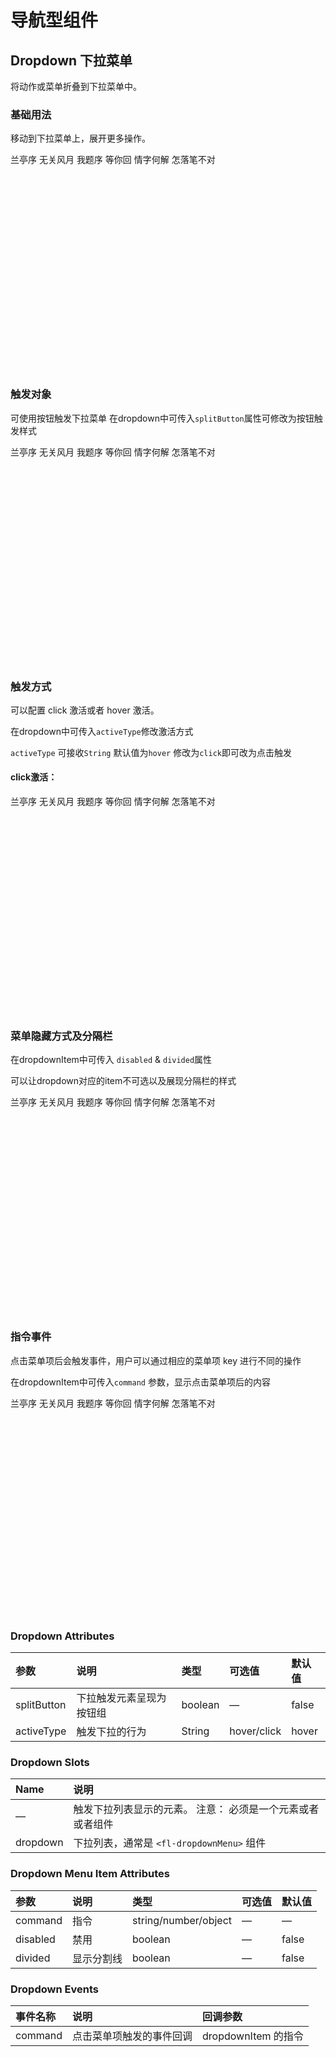 # 导航型组件

## Dropdown 下拉菜单
将动作或菜单折叠到下拉菜单中。

### 基础用法
移动到下拉菜单上，展开更多操作。
<div class="dropdown">
 <fl-dropdown>
   <fl-dropdownMenu>
     <fl-dropdownItem>兰亭序</fl-dropdownItem>
     <fl-dropdownItem>无关风月</fl-dropdownItem>
     <fl-dropdownItem>我题序</fl-dropdownItem>
     <fl-dropdownItem>等你回</fl-dropdownItem>
     <fl-dropdownItem>情字何解</fl-dropdownItem>
     <fl-dropdownItem>怎落笔不对</fl-dropdownItem>
   </fl-dropdownMenu>
 </fl-dropdown>
</div>

### 触发对象
可使用按钮触发下拉菜单
在dropdown中可传入`splitButton`属性可修改为按钮触发样式
<div class="dropdown">
 <fl-dropdown splitButton>
   <fl-dropdownMenu>
     <fl-dropdownItem>兰亭序</fl-dropdownItem>
     <fl-dropdownItem>无关风月</fl-dropdownItem>
     <fl-dropdownItem>我题序</fl-dropdownItem>
     <fl-dropdownItem>等你回</fl-dropdownItem>
     <fl-dropdownItem>情字何解</fl-dropdownItem>
     <fl-dropdownItem>怎落笔不对</fl-dropdownItem>
   </fl-dropdownMenu>
 </fl-dropdown>
</div>

### 触发方式
可以配置 click 激活或者 hover 激活。

在dropdown中可传入`activeType`修改激活方式

`activeType` 可接收`String` 默认值为`hover` 修改为`click`即可改为点击触发
#### click激活：
<div class="dropdown">
 <fl-dropdown splitButton activeType="click">
   <fl-dropdownMenu>
     <fl-dropdownItem>兰亭序</fl-dropdownItem>
     <fl-dropdownItem>无关风月</fl-dropdownItem>
     <fl-dropdownItem>我题序</fl-dropdownItem>
     <fl-dropdownItem>等你回</fl-dropdownItem>
     <fl-dropdownItem>情字何解</fl-dropdownItem>
     <fl-dropdownItem>怎落笔不对</fl-dropdownItem>
   </fl-dropdownMenu>
 </fl-dropdown>
</div>

### 菜单隐藏方式及分隔栏
在dropdownItem中可传入 `disabled` & `divided`属性

可以让dropdown对应的item不可选以及展现分隔栏的样式
<div class="dropdown">
 <fl-dropdown splitButton activeType="click">
   <fl-dropdownMenu>
     <fl-dropdownItem>兰亭序</fl-dropdownItem>
     <fl-dropdownItem>无关风月</fl-dropdownItem>
     <fl-dropdownItem disabled>我题序</fl-dropdownItem>
     <fl-dropdownItem>等你回</fl-dropdownItem>
     <fl-dropdownItem>情字何解</fl-dropdownItem>
     <fl-dropdownItem divided>怎落笔不对</fl-dropdownItem>
   </fl-dropdownMenu>
 </fl-dropdown>
</div>

### 指令事件
点击菜单项后会触发事件，用户可以通过相应的菜单项 key 进行不同的操作

在dropdownItem中可传入`command` 参数，显示点击菜单项后的内容

<div class="dropdown">
 <fl-dropdown>
   <fl-dropdownMenu>
     <fl-dropdownItem command="jayZhou">兰亭序</fl-dropdownItem>
     <fl-dropdownItem command="无与伦比">无关风月</fl-dropdownItem>
     <fl-dropdownItem command="地表最强">我题序</fl-dropdownItem>
     <fl-dropdownItem command="花海">等你回</fl-dropdownItem>
     <fl-dropdownItem command="雨下整夜">情字何解</fl-dropdownItem>
     <fl-dropdownItem command="我的爱溢出就像雨水">怎落笔不对</fl-dropdownItem>
   </fl-dropdownMenu>
 </fl-dropdown>
</div>


### Dropdown Attributes
| 参数        | 说明                     | 类型    | 可选值      | 默认值 |
| :---------- | :----------------------- | :------ | :---------- | :----- |
| splitButton | 下拉触发元素呈现为按钮组 | boolean | —           | false  |
| activeType  | 触发下拉的行为           | String  | hover/click | hover  |

### Dropdown Slots

| Name     | 说明                                                       |
| :------- | :--------------------------------------------------------- |
| —        | 触发下拉列表显示的元素。 注意： 必须是一个元素或者或者组件 |
| dropdown | 下拉列表，通常是 `<fl-dropdownMenu>` 组件                 |

### Dropdown Menu Item Attributes

| 参数     | 说明       | 类型                 | 可选值 | 默认值 |
| :------- | :--------- | :------------------- | :----- | :----- |
| command  | 指令       | string/number/object | —      | —      |
| disabled | 禁用       | boolean              | —      | false  |
| divided  | 显示分割线 | boolean              | —      | false  |

### Dropdown Events

| 事件名称 | 说明                     | 回调参数             |
| :------- | :----------------------- | :------------------- |
| command  | 点击菜单项触发的事件回调 | dropdownItem 的指令 |


<style lang="scss" scoped>
.dropdown{
  height: 350px;
}
</style>